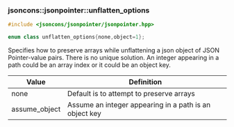 ### jsoncons::jsonpointer::unflatten_options

```c++
#include <jsoncons/jsonpointer/jsonpointer.hpp>

enum class unflatten_options{none,object=1};
```
Specifies how to preserve arrays while unflattening a json object of JSON Pointer-value pairs.
There is no unique solution.
An integer appearing in a path could be an array index or it could be an object key.

Value      |Definition
-----------|-----------
none|Default is to attempt to preserve arrays
assume_object|Assume an integer appearing in a path is an object key

